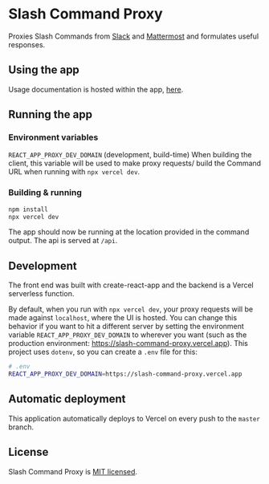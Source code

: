 # Slash Command Proxy

Proxies Slash Commands from [Slack](https://slack.com/) and [Mattermost](https://mattermost.com/) and formulates useful responses.

## Using the app

Usage documentation is hosted within the app, [here](https://slash-command-proxy.vercel.app/help).

## Running the app

### Environment variables

`REACT_APP_PROXY_DEV_DOMAIN` (development, build-time) When building the client, this variable will be used to make proxy requests/ build the Command URL when running with `npx vercel dev`.

### Building & running

```bash
npm install
npx vercel dev
```

The app should now be running at the location provided in the command output. The api is served at `/api`.

## Development

The front end was built with create-react-app and the backend is a Vercel serverless function.

By default, when you run with `npx vercel dev`, your proxy requests will be made against `localhost`, where the UI is hosted. You can change this behavior if you want to hit a different server by setting the environment variable `REACT_APP_PROXY_DEV_DOMAIN` to wherever you want (such as the production environment: https://slash-command-proxy.vercel.app). This project uses `dotenv`, so you can create a `.env` file for this:

```bash
# .env
REACT_APP_PROXY_DEV_DOMAIN=https://slash-command-proxy.vercel.app
```

## Automatic deployment

This application automatically deploys to Vercel on every push to the `master` branch.

## License

Slash Command Proxy is [MIT licensed](./LICENSE).
